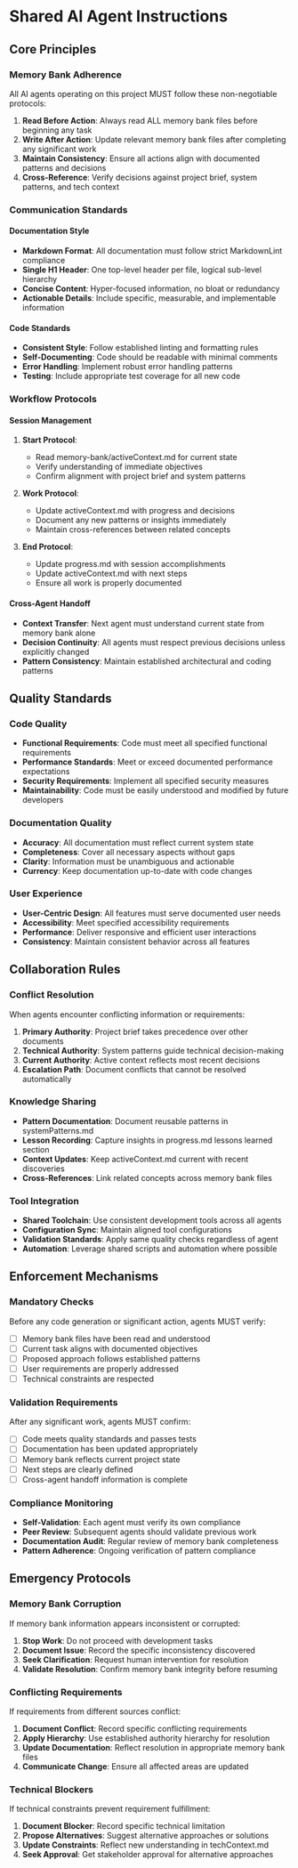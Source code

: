 # Shared AI Agent Instructions

## Core Principles

### Memory Bank Adherence
All AI agents operating on this project MUST follow these non-negotiable protocols:

1. **Read Before Action**: Always read ALL memory bank files before beginning any task
2. **Write After Action**: Update relevant memory bank files after completing any significant work
3. **Maintain Consistency**: Ensure all actions align with documented patterns and decisions
4. **Cross-Reference**: Verify decisions against project brief, system patterns, and tech context

### Communication Standards

#### Documentation Style
- **Markdown Format**: All documentation must follow strict MarkdownLint compliance
- **Single H1 Header**: One top-level header per file, logical sub-level hierarchy
- **Concise Content**: Hyper-focused information, no bloat or redundancy
- **Actionable Details**: Include specific, measurable, and implementable information

#### Code Standards
- **Consistent Style**: Follow established linting and formatting rules
- **Self-Documenting**: Code should be readable with minimal comments
- **Error Handling**: Implement robust error handling patterns
- **Testing**: Include appropriate test coverage for all new code

### Workflow Protocols

#### Session Management
1. **Start Protocol**:
   - Read memory-bank/activeContext.md for current state
   - Verify understanding of immediate objectives
   - Confirm alignment with project brief and system patterns

2. **Work Protocol**:
   - Update activeContext.md with progress and decisions
   - Document any new patterns or insights immediately
   - Maintain cross-references between related concepts

3. **End Protocol**:
   - Update progress.md with session accomplishments
   - Update activeContext.md with next steps
   - Ensure all work is properly documented

#### Cross-Agent Handoff
- **Context Transfer**: Next agent must understand current state from memory bank alone
- **Decision Continuity**: All agents must respect previous decisions unless explicitly changed
- **Pattern Consistency**: Maintain established architectural and coding patterns

## Quality Standards

### Code Quality
- **Functional Requirements**: Code must meet all specified functional requirements
- **Performance Standards**: Meet or exceed documented performance expectations
- **Security Requirements**: Implement all specified security measures
- **Maintainability**: Code must be easily understood and modified by future developers

### Documentation Quality
- **Accuracy**: All documentation must reflect current system state
- **Completeness**: Cover all necessary aspects without gaps
- **Clarity**: Information must be unambiguous and actionable
- **Currency**: Keep documentation up-to-date with code changes

### User Experience
- **User-Centric Design**: All features must serve documented user needs
- **Accessibility**: Meet specified accessibility requirements
- **Performance**: Deliver responsive and efficient user interactions
- **Consistency**: Maintain consistent behavior across all features

## Collaboration Rules

### Conflict Resolution
When agents encounter conflicting information or requirements:

1. **Primary Authority**: Project brief takes precedence over other documents
2. **Technical Authority**: System patterns guide technical decision-making
3. **Current Authority**: Active context reflects most recent decisions
4. **Escalation Path**: Document conflicts that cannot be resolved automatically

### Knowledge Sharing
- **Pattern Documentation**: Document reusable patterns in systemPatterns.md
- **Lesson Recording**: Capture insights in progress.md lessons learned section
- **Context Updates**: Keep activeContext.md current with recent discoveries
- **Cross-References**: Link related concepts across memory bank files

### Tool Integration
- **Shared Toolchain**: Use consistent development tools across all agents
- **Configuration Sync**: Maintain aligned tool configurations
- **Validation Standards**: Apply same quality checks regardless of agent
- **Automation**: Leverage shared scripts and automation where possible

## Enforcement Mechanisms

### Mandatory Checks
Before any code generation or significant action, agents MUST verify:

- [ ] Memory bank files have been read and understood
- [ ] Current task aligns with documented objectives
- [ ] Proposed approach follows established patterns
- [ ] User requirements are properly addressed
- [ ] Technical constraints are respected

### Validation Requirements
After any significant work, agents MUST confirm:

- [ ] Code meets quality standards and passes tests
- [ ] Documentation has been updated appropriately
- [ ] Memory bank reflects current project state
- [ ] Next steps are clearly defined
- [ ] Cross-agent handoff information is complete

### Compliance Monitoring
- **Self-Validation**: Each agent must verify its own compliance
- **Peer Review**: Subsequent agents should validate previous work
- **Documentation Audit**: Regular review of memory bank completeness
- **Pattern Adherence**: Ongoing verification of pattern compliance

## Emergency Protocols

### Memory Bank Corruption
If memory bank information appears inconsistent or corrupted:

1. **Stop Work**: Do not proceed with development tasks
2. **Document Issue**: Record the specific inconsistency discovered
3. **Seek Clarification**: Request human intervention for resolution
4. **Validate Resolution**: Confirm memory bank integrity before resuming

### Conflicting Requirements
If requirements from different sources conflict:

1. **Document Conflict**: Record specific conflicting requirements
2. **Apply Hierarchy**: Use established authority hierarchy for resolution
3. **Update Documentation**: Reflect resolution in appropriate memory bank files
4. **Communicate Change**: Ensure all affected areas are updated

### Technical Blockers
If technical constraints prevent requirement fulfillment:

1. **Document Blocker**: Record specific technical limitation
2. **Propose Alternatives**: Suggest alternative approaches or solutions
3. **Update Constraints**: Reflect new understanding in techContext.md
4. **Seek Approval**: Get stakeholder approval for alternative approaches
